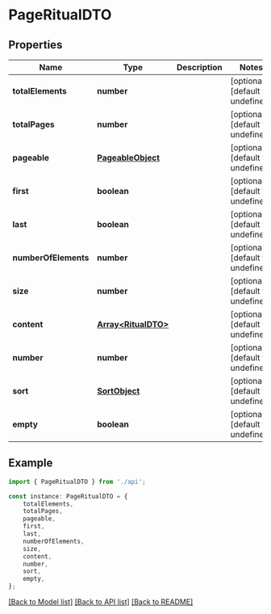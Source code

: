 # PageRitualDTO


## Properties

Name | Type | Description | Notes
------------ | ------------- | ------------- | -------------
**totalElements** | **number** |  | [optional] [default to undefined]
**totalPages** | **number** |  | [optional] [default to undefined]
**pageable** | [**PageableObject**](PageableObject.md) |  | [optional] [default to undefined]
**first** | **boolean** |  | [optional] [default to undefined]
**last** | **boolean** |  | [optional] [default to undefined]
**numberOfElements** | **number** |  | [optional] [default to undefined]
**size** | **number** |  | [optional] [default to undefined]
**content** | [**Array&lt;RitualDTO&gt;**](RitualDTO.md) |  | [optional] [default to undefined]
**number** | **number** |  | [optional] [default to undefined]
**sort** | [**SortObject**](SortObject.md) |  | [optional] [default to undefined]
**empty** | **boolean** |  | [optional] [default to undefined]

## Example

```typescript
import { PageRitualDTO } from './api';

const instance: PageRitualDTO = {
    totalElements,
    totalPages,
    pageable,
    first,
    last,
    numberOfElements,
    size,
    content,
    number,
    sort,
    empty,
};
```

[[Back to Model list]](../README.md#documentation-for-models) [[Back to API list]](../README.md#documentation-for-api-endpoints) [[Back to README]](../README.md)
